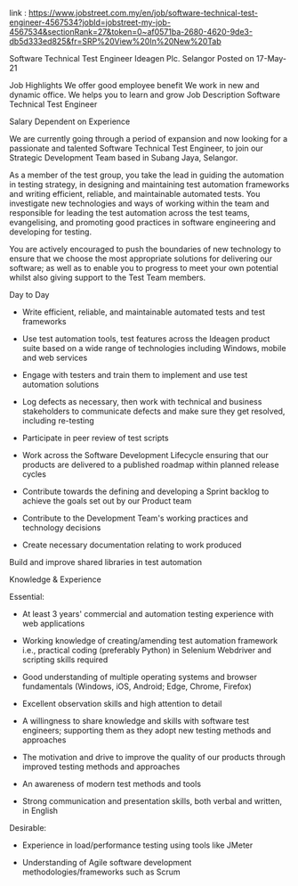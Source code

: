 link : https://www.jobstreet.com.my/en/job/software-technical-test-engineer-4567534?jobId=jobstreet-my-job-4567534&sectionRank=27&token=0~af0571ba-2680-4620-9de3-db5d333ed825&fr=SRP%20View%20In%20New%20Tab

Software Technical Test Engineer
Ideagen Plc.
Selangor
Posted on 17-May-21

Job Highlights
We offer good employee benefit
We work in new and dynamic office.
We helps you to learn and grow
Job Description
Software Technical Test Engineer

Salary Dependent on Experience 

We are currently going through a period of expansion and now looking for a passionate and talented Software Technical Test Engineer,  to join our Strategic Development Team based in Subang Jaya, Selangor. 

As a member of the test group, you take the lead in guiding the automation in testing strategy, in designing and maintaining test automation frameworks and writing efficient, reliable, and maintainable automated tests. You investigate new technologies and ways of working within the team and responsible for leading the test automation across the test teams, evangelising, and promoting good practices in software engineering and developing for testing.

You are actively encouraged to push the boundaries of new technology to ensure that we choose the most appropriate solutions for delivering our software; as well as to enable you to progress to meet your own potential whilst also giving support to the Test Team members.

Day to Day

 - Write efficient, reliable, and maintainable automated tests and test frameworks

 - Use test automation tools, test features across the Ideagen product suite based on a wide range of technologies including Windows, mobile and web services

 - Engage with testers and train them to implement and use test automation solutions

 - Log defects as necessary, then work with technical and business stakeholders to communicate defects and make sure they get resolved, including re-testing

 - Participate in peer review of test scripts

 - Work across the Software Development Lifecycle ensuring that our products are delivered to a published roadmap within planned release cycles

 - Contribute towards the defining and developing a Sprint backlog to achieve the goals set out by our Product team

 - Contribute to the Development Team's working practices and technology decisions

 - Create necessary documentation relating to work produced

Build and improve shared libraries in test automation

Knowledge & Experience 

Essential:

 - At least 3 years' commercial and automation testing experience with web applications

 - Working knowledge of creating/amending test automation framework i.e., practical coding (preferably Python) in Selenium Webdriver and scripting skills required

 - Good understanding of multiple operating systems and browser fundamentals (Windows, iOS, Android; Edge, Chrome, Firefox)

 - Excellent observation skills and high attention to detail

 - A willingness to share knowledge and skills with software test engineers; supporting them as they adopt new testing methods and approaches

 - The motivation and drive to improve the quality of our products through improved testing methods and approaches

 - An awareness of modern test methods and tools

 - Strong communication and presentation skills, both verbal and written, in English

Desirable:

 - Experience in load/performance testing using tools like JMeter

 - Understanding of Agile software development methodologies/frameworks such as Scrum
